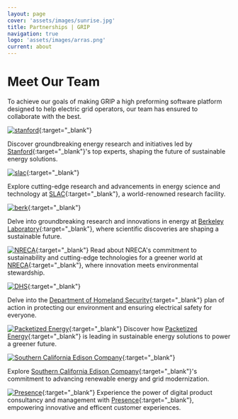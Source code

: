 ```yaml
---
layout: page
cover: 'assets/images/sunrise.jpg'
title: Partnerships | GRIP
navigation: true
logo: 'assets/images/arras.png'
current: about
---
```


# Meet Our Team

To achieve our goals of making GRIP a high preforming software platform designed to help electric grid operators, our team has ensured to collaborate with the best.

[<img src="{{ site.baseurl }}assets/images/stanford.png" alt="stanford" style="max-width: 390px;">](https://stanford.edu){:target="_blank"}

Discover groundbreaking energy research and initiatives led by [Stanford][Stanford]{:target="_blank"}'s top experts, shaping the future of sustainable energy solutions.

[<img src="{{ site.baseurl }}assets/images/slac.png" alt="slac" style="max-width: 430px;">](https://www6.slac.stanford.edu/){:target="_blank"}

Explore cutting-edge research and advancements in energy science and technology at [SLAC][SLAC]{:target="_blank"}, a world-renowned research facility.

[<img src="{{ site.baseurl }}assets/images/berkeley-lab.png" alt="berk" style="max-width: 200px;">][Berkeley-Lab]{:target="_blank"}

Delve into groundbreaking research and innovations in energy at [Berkeley Laboratory](https://gridintegration.lbl.gov/){:target="_blank"}, where scientific discoveries are shaping a sustainable future.

[<img src="{{ site.baseurl }}assets/images/NRECA.jpeg" alt="NRECA" style="max-width: 380px;">][NRECA]{:target="_blank"}
Read about NRECA's commitment to sustainability and cutting-edge technologies for a greener world at [NRECA](https://www.electric.coop/){:target="_blank"}, where innovation meets environmental stewardship.

[<img src="{{ site.baseurl }}assets/images/DHS.svg" alt="DHS" style="max-width: 380px;">][DHS]{:target="_blank"}

Delve into the [Department of Homeland Security](https://www.dhs.gov/){:target="_blank"} plan of action in protecting our environment and ensuring electrical safety for everyone. 

[<img src="{{ site.baseurl }}assets/images/packetized-energy.png" alt="Packetized Energy" style="max-width: 450px;" />][EnergyHub]{:target="_blank"}
Discover how [Packetized Energy][EnergyHub]{:target="_blank"} is leading in sustainable energy solutions to power a greener future.

[<img src="{{ site.baseurl }}assets/images/sce.png" alt="Southern California Edison Company" style="max-width: 360px;">][scec]{:target="_blank"}

Explore [Southern California Edison Company][scec]{:target="_blank"}'s commitment to advancing renewable energy and grid modernization.

[<img src="{{ site.baseurl }}assets/images/presence.png" alt="Presence" style="max-width: 190px;">][Presence]{:target="_blank"}
Experience the power of digital product consultancy and management with [Presence](https://presencepg.com/){:target="_blank"}, empowering innovative and efficent customer experiences.


[slac]: https://www6.slac.stanford.edu/
[stanford]:   https://stanford.edu
[GitHub]: https://github.com/slacgismo/grip-webpage   
[scec]: https://www.sce.com/
[EnergyHub]: https://packetizedenergy.com/
[Presence]: https://presencepg.com/
[Berkeley-Lab]: https://gridintegration.lbl.gov/
[NRECA]: https://www.electric.coop/
[DHS]: https://www.dhs.gov/
